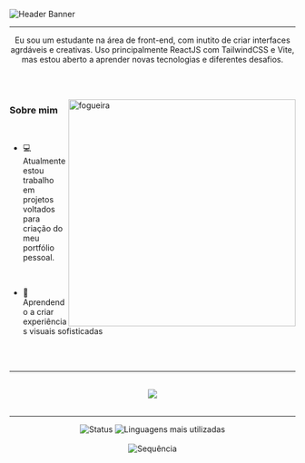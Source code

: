 ![Header Banner](./assets/banner.png)

---

<p align="center">Eu sou um estudante na área de front-end, com inutito de criar interfaces agrdáveis e creativas. Uso principalmente ReactJS com TailwindCSS e Vite, mas estou aberto a aprender novas tecnologias e diferentes desafios.</p>

<br><br>

<img alt="fogueira" align="right" src="assets/fogueira.gif" width="400">

<h3>Sobre mim</h3>

<br>

- 💻 Atualmente estou trabalho em projetos voltados para criação do meu portfólio pessoal.

<br>

- 🌱 Aprendendo a criar experiências visuais sofisticadas

<br><br>

---

<br>
<div align="center">
  <a href="https://skillicons.dev">
      <img src="https://skillicons.dev/icons?i=html,css,javascript,react,nodejs,java,spring,mysql,npm,git,vscode,idea,figma">
  </a>
</div>
<br>

---

<div align="center" margin="0">
  <img alt="Status" src="https://github-readme-stats-rho-topaz.vercel.app/api?username=augustosamu&theme=prussian&&bg_color=00000000&show_icons=false&hide_border=true&card_width=350&locale=pt-br&hide=issues&witdh=50%" />
  <img alt="Linguagens mais utilizadas" src="https://github-readme-stats-rho-topaz.vercel.app/api/top-langs?username=augustosamu&theme=prussian&bg_color=00000000&show_icons=true&hide_border=true&layout=compact&card_width=350&locale=pt-br&size_weight=0.5&count_weight=0.5&height=100%" />
</div>

<br>

<div align="center">
  <img alt="Sequência" src="https://streak-stats.demolab.com?user=augustoSamu&theme=iceberg&border_radius=6&locale=pt_BR&mode=weekly&card_width=750&hide_border=true">
</div>
